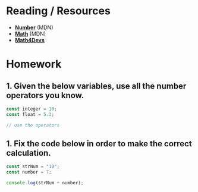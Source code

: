# Reading / Resources

- [**Number**](https://developer.mozilla.org/en-US/docs/Web/JavaScript/Reference/Global_Objects/Number) (MDN)
- [**Math**](https://developer.mozilla.org/en-US/docs/Web/JavaScript/Reference/Global_Objects/Math) (MDN)
- [**Math4Devs**](https://math4devs.com/)

# Homework

## 1. Given the below variables, use all the number operators you know.

```js
const integer = 10;
const float = 5.3;

// use the operators
```

## 1. Fix the code below in order to make the correct calculation.

```js
const strNum = "10";
const number = 7;

console.log(strNum + number);
```
